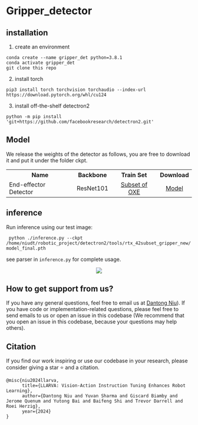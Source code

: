 # Gripper_detector

## installation

1. create an environment
```
conda create --name gripper_det python=3.8.1
conda activate gripper_det
git clone this repo
```
2. install torch
```
pip3 install torch torchvision torchaudio --index-url https://download.pytorch.org/whl/cu124
```

3. install off-the-shelf detectron2
```
python -m pip install 'git+https://github.com/facebookresearch/detectron2.git'
```


## Model
We release the weights of the detector as follows, you are free to download it and
put it under the folder ckpt.

<table><tbody>
<!-- START TABLE -->
<!-- TABLE HEADER -->
<th valign="bottom">Name</th>
<th valign="bottom">Backbone</th>
<th valign="bottom">Train Set</th>
<th valign="bottom">Download</th>
<!-- TABLE BODY -->
<!-- ROW: retinanet_R_50_FPN_1x -->
<tr><td align="left">End-effector Detector</td>
<td align="center">ResNet101</td>
<td align="center"><a href="https://robotics-transformer-x.github.io/">Subset of OXE</a></td>
<td align="center"><a href="https://drive.google.com/file/d/1qQV-yPZHqW9Z_eKR_U0aTnkcKpQ1em9V/view?usp=sharing">Model</a></td>
</tr>
</tbody></table>


## inference
Run inference using our test image:

``` python ./inference.py --ckpt /home/niudt/robotic_project/detectron2/tools/rtx_42subset_gripper_new/model_final.pth```

see parser in ```inference.py``` for complete usage.

<p align="center"> <img src='assets/det_vis.jpg' align="center" > </p>

## How to get support from us?
If you have any general questions, feel free to email us at [Dantong Niu](mailto:bias_88@berkeley.edu)). If you have code or implementation-related questions, please feel free to send emails to us or open an issue in this codebase (We recommend that you open an issue in this codebase, because your questions may help others). 

## Citation
If you find our work inspiring or use our codebase in your research, please consider giving a star ⭐ and a citation.
```
@misc{niu2024llarva,
      title={LLARVA: Vision-Action Instruction Tuning Enhances Robot Learning}, 
      author={Dantong Niu and Yuvan Sharma and Giscard Biamby and Jerome Quenum and Yutong Bai and Baifeng Shi and Trevor Darrell and Roei Herzig},
      year={2024}
}
```